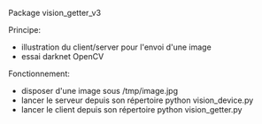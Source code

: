 Package vision_getter_v3

Principe:
- illustration du client/server pour l'envoi d'une image
- essai darknet OpenCV 

Fonctionnement:
- disposer d'une image sous /tmp/image.jpg
- lancer le serveur depuis son répertoire
python vision_device.py
- lancer le client depuis son répertoire
python vision_getter.py
